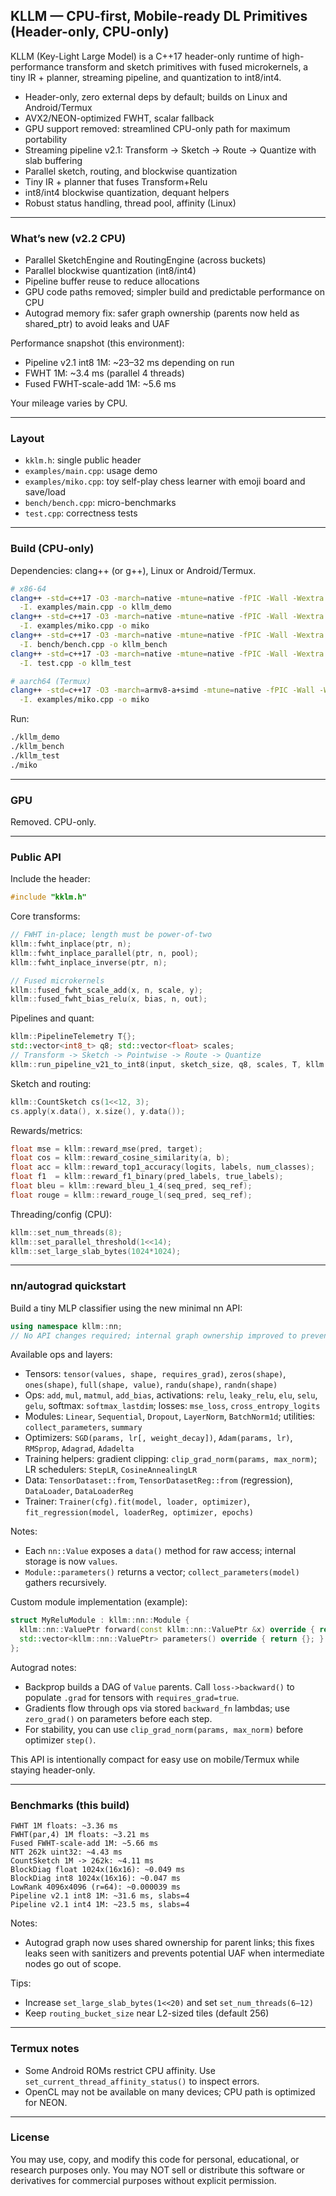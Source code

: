 ## KLLM — CPU-first, Mobile-ready DL Primitives (Header-only, CPU-only)

KLLM (Key-Light Large Model) is a C++17 header-only runtime of high-performance transform and sketch primitives with fused microkernels, a tiny IR + planner, streaming pipeline, and quantization to int8/int4.

- Header-only, zero external deps by default; builds on Linux and Android/Termux
- AVX2/NEON-optimized FWHT, scalar fallback
- GPU support removed: streamlined CPU-only path for maximum portability
- Streaming pipeline v2.1: Transform → Sketch → Route → Quantize with slab buffering
- Parallel sketch, routing, and blockwise quantization
- Tiny IR + planner that fuses Transform+Relu
- int8/int4 blockwise quantization, dequant helpers
- Robust status handling, thread pool, affinity (Linux)

---

### What’s new (v2.2 CPU)
- Parallel SketchEngine and RoutingEngine (across buckets)
- Parallel blockwise quantization (int8/int4)
- Pipeline buffer reuse to reduce allocations
- GPU code paths removed; simpler build and predictable performance on CPU
- Autograd memory fix: safer graph ownership (parents now held as shared_ptr) to avoid leaks and UAF

Performance snapshot (this environment):
- Pipeline v2.1 int8 1M: ~23–32 ms depending on run
- FWHT 1M: ~3.4 ms (parallel 4 threads)
- Fused FWHT-scale-add 1M: ~5.6 ms

Your mileage varies by CPU.

---

### Layout
- `kklm.h`: single public header
- `examples/main.cpp`: usage demo
- `examples/miko.cpp`: toy self-play chess learner with emoji board and save/load
- `bench/bench.cpp`: micro-benchmarks
- `test.cpp`: correctness tests

---

### Build (CPU-only)
Dependencies: clang++ (or g++), Linux or Android/Termux.

```bash
# x86-64
clang++ -std=c++17 -O3 -march=native -mtune=native -fPIC -Wall -Wextra -Wpedantic -Werror \
  -I. examples/main.cpp -o kllm_demo
clang++ -std=c++17 -O3 -march=native -mtune=native -fPIC -Wall -Wextra -Wpedantic -Werror \
  -I. examples/miko.cpp -o miko
clang++ -std=c++17 -O3 -march=native -mtune=native -fPIC -Wall -Wextra -Wpedantic -Werror \
  -I. bench/bench.cpp -o kllm_bench
clang++ -std=c++17 -O3 -march=native -mtune=native -fPIC -Wall -Wextra -Wpedantic -Werror \
  -I. test.cpp -o kllm_test

# aarch64 (Termux)
clang++ -std=c++17 -O3 -march=armv8-a+simd -mtune=native -fPIC -Wall -Wextra -Wpedantic -Werror \
  -I. examples/miko.cpp -o miko
```

Run:
```bash
./kllm_demo
./kllm_bench
./kllm_test
./miko
```

---

### GPU
Removed. CPU-only.

---

### Public API
Include the header:
```cpp
#include "kklm.h"
```

Core transforms:
```cpp
// FWHT in-place; length must be power-of-two
kllm::fwht_inplace(ptr, n);
kllm::fwht_inplace_parallel(ptr, n, pool);
kllm::fwht_inplace_inverse(ptr, n);

// Fused microkernels
kllm::fused_fwht_scale_add(x, n, scale, y);
kllm::fused_fwht_bias_relu(x, bias, n, out);
```

Pipelines and quant:
```cpp
kllm::PipelineTelemetry T{};
std::vector<int8_t> q8; std::vector<float> scales;
// Transform -> Sketch -> Pointwise -> Route -> Quantize
kllm::run_pipeline_v21_to_int8(input, sketch_size, q8, scales, T, kllm::PointwiseOp::kRelu);
```

Sketch and routing:
```cpp
kllm::CountSketch cs(1<<12, 3);
cs.apply(x.data(), x.size(), y.data());
```

Rewards/metrics:
```cpp
float mse = kllm::reward_mse(pred, target);
float cos = kllm::reward_cosine_similarity(a, b);
float acc = kllm::reward_top1_accuracy(logits, labels, num_classes);
float f1  = kllm::reward_f1_binary(pred_labels, true_labels);
float bleu = kllm::reward_bleu_1_4(seq_pred, seq_ref);
float rouge = kllm::reward_rouge_l(seq_pred, seq_ref);
```

Threading/config (CPU):
```cpp
kllm::set_num_threads(8);
kllm::set_parallel_threshold(1<<14);
kllm::set_large_slab_bytes(1024*1024);
```

---

### nn/autograd quickstart
Build a tiny MLP classifier using the new minimal nn API:
```cpp
using namespace kllm::nn;
// No API changes required; internal graph ownership improved to prevent leaks.
```

Available ops and layers:
- Tensors: `tensor(values, shape, requires_grad)`, `zeros(shape)`, `ones(shape)`, `full(shape, value)`, `randu(shape)`, `randn(shape)`
- Ops: `add`, `mul`, `matmul`, `add_bias`, activations: `relu`, `leaky_relu`, `elu`, `selu`, `gelu`, softmax: `softmax_lastdim`; losses: `mse_loss`, `cross_entropy_logits`
- Modules: `Linear`, `Sequential`, `Dropout`, `LayerNorm`, `BatchNorm1d`; utilities: `collect_parameters`, `summary`
- Optimizers: `SGD(params, lr[, weight_decay])`, `Adam(params, lr)`, `RMSprop`, `Adagrad`, `Adadelta`
- Training helpers: gradient clipping: `clip_grad_norm(params, max_norm)`; LR schedulers: `StepLR`, `CosineAnnealingLR`
- Data: `TensorDataset::from`, `TensorDatasetReg::from` (regression), `DataLoader`, `DataLoaderReg`
- Trainer: `Trainer(cfg).fit(model, loader, optimizer)`, `fit_regression(model, loaderReg, optimizer, epochs)`

Notes:
- Each `nn::Value` exposes a `data()` method for raw access; internal storage is now `values`.
- `Module::parameters()` returns a vector; `collect_parameters(model)` gathers recursively.

Custom module implementation (example):
```cpp
struct MyReluModule : kllm::nn::Module {
  kllm::nn::ValuePtr forward(const kllm::nn::ValuePtr &x) override { return kllm::nn::relu(x); }
  std::vector<kllm::nn::ValuePtr> parameters() override { return {}; }
};
```

Autograd notes:
- Backprop builds a DAG of `Value` parents. Call `loss->backward()` to populate `.grad` for tensors with `requires_grad=true`.
- Gradients flow through ops via stored `backward_fn` lambdas; use `zero_grad()` on parameters before each step.
- For stability, you can use `clip_grad_norm(params, max_norm)` before optimizer `step()`.

This API is intentionally compact for easy use on mobile/Termux while staying header-only.

---

### Benchmarks (this build)
```text
FWHT 1M floats: ~3.36 ms
FWHT(par,4) 1M floats: ~3.21 ms
Fused FWHT-scale-add 1M: ~5.66 ms
NTT 262k uint32: ~4.43 ms
CountSketch 1M -> 262k: ~4.11 ms
BlockDiag float 1024x(16x16): ~0.049 ms
BlockDiag int8 1024x(16x16): ~0.047 ms
LowRank 4096x4096 (r=64): ~0.000039 ms
Pipeline v2.1 int8 1M: ~31.6 ms, slabs=4
Pipeline v2.1 int4 1M: ~23.5 ms, slabs=4
```

Notes:
- Autograd graph now uses shared ownership for parent links; this fixes leaks seen with sanitizers and prevents potential UAF when intermediate nodes go out of scope.

Tips:
- Increase `set_large_slab_bytes(1<<20)` and set `set_num_threads(6–12)`
- Keep `routing_bucket_size` near L2-sized tiles (default 256)

---

### Termux notes
- Some Android ROMs restrict CPU affinity. Use `set_current_thread_affinity_status()` to inspect errors.
- OpenCL may not be available on many devices; CPU path is optimized for NEON.

---

### License
You may use, copy, and modify this code for personal, educational, or research purposes only.
You may NOT sell or distribute this software or derivatives for commercial purposes without explicit permission.